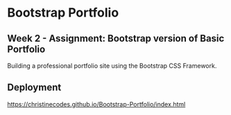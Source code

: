 # Bootstrap Portfolio

## Week 2 - Assignment: Bootstrap version of Basic Portfolio

Building a professional portfolio site using the Bootstrap CSS Framework.

## Deployment
https://christinecodes.github.io/Bootstrap-Portfolio/index.html

